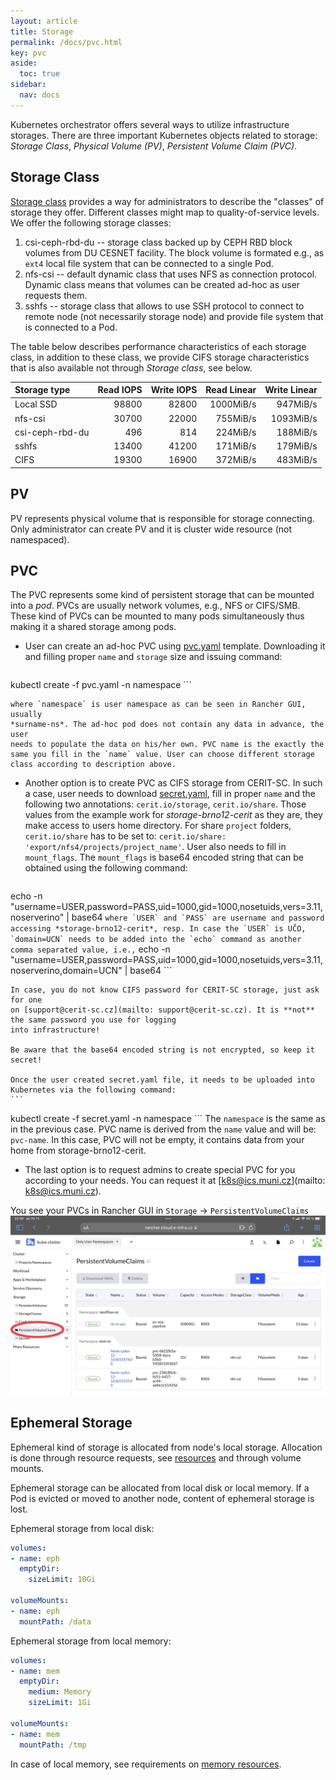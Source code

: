 ```yaml
---
layout: article
title: Storage
permalink: /docs/pvc.html
key: pvc
aside:
  toc: true
sidebar:
  nav: docs
---
```


Kubernetes orchestrator offers several ways to utilize infrastructure storages. There are three important Kubernetes objects related to storage: *Storage Class*, *Physical Volume (PV)*, *Persistent Volume Claim (PVC)*. 

## Storage Class

[Storage class](https://kubernetes.io/docs/concepts/storage/storage-classes/) provides a way for administrators to describe the "classes" of storage they offer. Different classes might map to quality-of-service levels. We offer the following storage classes:

1. csi-ceph-rbd-du -- storage class backed up by CEPH RBD block volumes from DU CESNET facility. The block volume is formated e.g., as `ext4` local file system that can be connected to a single Pod.
2. nfs-csi -- default dynamic class that uses NFS as connection protocol. Dynamic class means that volumes can be created ad-hoc as user requests them. 
3. sshfs -- storage class that allows to use SSH protocol to connect to remote node (not necessarily storage node) and provide file system that is connected to a Pod.

The table below describes performance characteristics of each storage class, in addition to these class, we provide CIFS storage characteristics that is also available not through *Storage class*, see below.

|Storage type|Read IOPS|Write IOPS|Read Linear|Write Linear|
|:---|---:|---:|---:|---:|
|Local SSD|98800|82800|1000MiB/s|947MiB/s|
|nfs-csi|30700|22000|755MiB/s|1093MiB/s|
|csi-ceph-rbd-du|496|814|224MiB/s|188MiB/s|
|sshfs|13400|41200|171MiB/s|179MiB/s|
|CIFS|19300|16900|372MiB/s|483MiB/s|


## PV

PV represents physical volume that is responsible for storage connecting. Only administrator can create PV and it is cluster wide resource (not namespaced). 

## PVC

The PVC represents some kind of persistent storage that can be mounted into
a *pod*. PVCs are usually network volumes, e.g., NFS or CIFS/SMB. These kind
of PVCs can be mounted to many pods simultaneously thus making it a shared
storage among pods.

* User can create an ad-hoc PVC using [pvc.yaml](/deployments/pvc.yaml)
   template. Downloading it and filling proper `name` and `storage` size and
   issuing command:

    ```
kubectl create -f pvc.yaml -n namespace
    ```

    where `namespace` is user namespace as can be seen in Rancher GUI, usually
    *surname-ns*. The ad-hoc pod does not contain any data in advance, the user
    needs to populate the data on his/her own. PVC name is the exactly the
    same you fill in the `name` value. User can choose different storage class according to description above.

* Another option is to create PVC as CIFS storage from CERIT-SC. In such a case,
    user needs to download [secret.yaml](deployments/secret.yaml),
    fill in proper `name` and the following two annotations: `cerit.io/storage`,
    `cerit.io/share`. Those values from the example work for *storage-brno12-cerit* as
    they are, they make access to users home directory. For share `project` folders, `cerit.io/share` has to be set to: `cerit.io/share: 'export/nfs4/projects/project_name'`.
    User also needs to fill in `mount_flags`. The `mount_flags` is
    base64 encoded string that can be obtained using the following command:
    ```
echo -n "username=USER,password=PASS,uid=1000,gid=1000,nosetuids,vers=3.11,noserverino" | base64
    ```
    where `USER` and `PASS` are username and password accessing
    *storage-brno12-cerit*, resp. In case the `USER` is UČO, `domain=UCN` needs to
    be added into the `echo` command as another comma separated value, i.e.,
    ```
echo -n "username=USER,password=PASS,uid=1000,gid=1000,nosetuids,vers=3.11,noserverino,domain=UCN" | base64
    ```

    In case, you do not know CIFS password for CERIT-SC storage, just ask for one
    on [support@cerit-sc.cz](mailto: support@cerit-sc.cz). It is **not** the same password you use for logging
    into infrastructure!

    Be aware that the base64 encoded string is not encrypted, so keep it secret!

    Once the user created secret.yaml file, it needs to be uploaded into
    Kubernetes via the following command:
    ```
kubectl create -f secret.yaml -n namespace
    ```
    The `namespace` is the same as in the previous case. PVC name is derived
    from the `name` value and will be: `pvc-name`. In this case, PVC will not
    be empty, it contains data from your home from storage-brno12-cerit.

* The last option is to request admins to create special PVC for you according
to your needs. You can request it at [k8s@ics.muni.cz](mailto: k8s@ics.muni.cz).

You see your PVCs in Rancher GUI in `Storage` &rarr; `PersistentVolumeClaims` ![Volumes](pvc.jpg)

## Ephemeral Storage

Ephemeral kind of storage is allocated from node's local storage. Allocation is done through resource requests, see [resources](/docs/resources.html) and through volume mounts.

Ephemeral storage can be allocated from local disk or local memory. If a Pod is evicted or moved to another node, content of ephemeral storage is lost.

Ephemeral storage from local disk:

```yaml
volumes:
- name: eph
  emptyDir:
    sizeLimit: 10Gi

volumeMounts:
- name: eph
  mountPath: /data
```

Ephemeral storage from local memory:

```yaml
volumes:
- name: mem
  emptyDir:
    medium: Memory
    sizeLimit: 1Gi

volumeMounts:
- name: mem
  mountPath: /tmp
```

In case of local memory, see requirements on [memory resources](/docs/resources.html).
